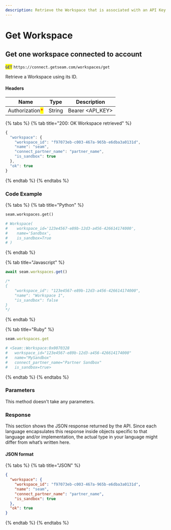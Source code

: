 ```yaml
---
description: Retrieve the Workspace that is associated with an API Key
---
```


# Get Workspace

## Get one workspace connected to account

<mark style="color:blue;">`GET`</mark> `https://connect.getseam.com/workspaces/get`

Retrieve a Workspace using its ID.

#### Headers

| Name                                            | Type   | Description        |
| ----------------------------------------------- | ------ | ------------------ |
| Authorization<mark style="color:red;">\*</mark> | String | Bearer \<API\_KEY> |

{% tabs %}
{% tab title="200: OK Workspace retrieved" %}
```javascript
{
  "workspace": {
    "workspace_id": "f97073eb-c003-467a-965b-e6dba3a0131d",
    "name": "seam",
    "connect_partner_name": "partner_name",
    "is_sandbox": true
  },
  "ok": true
}
```
{% endtab %}
{% endtabs %}

### Code Example

{% tabs %}
{% tab title="Python" %}
```python
seam.workspaces.get()

# Workspace(
#    workspace_id='123e4567-e89b-12d3-a456-426614174000',
#    name='Sandbox',
#    is_sandbox=True
# )
```
{% endtab %}

{% tab title="Javascript" %}
```typescript
await seam.workspaces.get()

/*
{
    "workspace_id": "123e4567-e89b-12d3-a456-426614174000",
    "name": "Workspace 1",
    "is_sandbox": false
}
*/
```
{% endtab %}

{% tab title="Ruby" %}
```ruby
seam.workspaces.get

# <Seam::Workspace:0x0070328                                          
#   workspace_id="123e4567-e89b-12d3-a456-426614174000"               
#   name="MySandbox"                                           
#   connect_partner_name="Partner Sandbox"                           
#   is_sandbox=true> 
```
{% endtab %}
{% endtabs %}

### Parameters

This method doesn't take any parameters.

### Response

This section shows the JSON response returned by the API. Since each language encapsulates this response inside objects specific to that language and/or implementation, the actual type in your language might differ from what’s written here.

#### JSON format

{% tabs %}
{% tab title="JSON" %}
```json
{
  "workspace": {
    "workspace_id": "f97073eb-c003-467a-965b-e6dba3a0131d",
    "name": "seam",
    "connect_partner_name": "partner_name",
    "is_sandbox": true
  },
  "ok": true
}
```
{% endtab %}
{% endtabs %}
